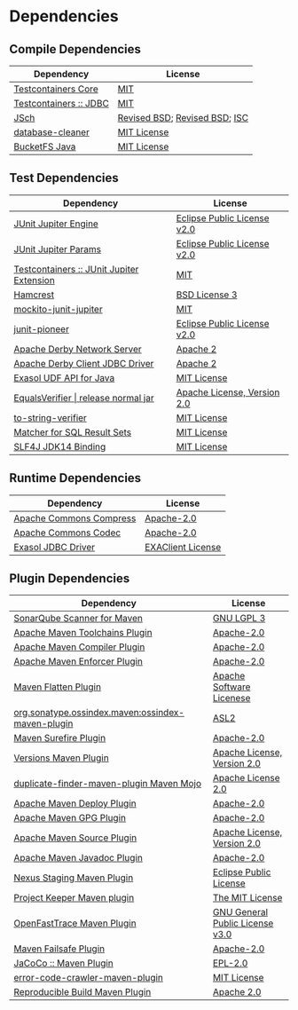 <!-- @formatter:off -->
# Dependencies

## Compile Dependencies

| Dependency                  | License                                      |
| --------------------------- | -------------------------------------------- |
| [Testcontainers Core][0]    | [MIT][1]                                     |
| [Testcontainers :: JDBC][0] | [MIT][1]                                     |
| [JSch][2]                   | [Revised BSD][3]; [Revised BSD][4]; [ISC][5] |
| [database-cleaner][6]       | [MIT License][7]                             |
| [BucketFS Java][8]          | [MIT License][9]                             |

## Test Dependencies

| Dependency                                     | License                           |
| ---------------------------------------------- | --------------------------------- |
| [JUnit Jupiter Engine][10]                     | [Eclipse Public License v2.0][11] |
| [JUnit Jupiter Params][10]                     | [Eclipse Public License v2.0][11] |
| [Testcontainers :: JUnit Jupiter Extension][0] | [MIT][1]                          |
| [Hamcrest][12]                                 | [BSD License 3][13]               |
| [mockito-junit-jupiter][14]                    | [MIT][15]                         |
| [junit-pioneer][16]                            | [Eclipse Public License v2.0][11] |
| [Apache Derby Network Server][17]              | [Apache 2][18]                    |
| [Apache Derby Client JDBC Driver][17]          | [Apache 2][18]                    |
| [Exasol UDF API for Java][19]                  | [MIT License][20]                 |
| [EqualsVerifier \| release normal jar][21]     | [Apache License, Version 2.0][22] |
| [to-string-verifier][23]                       | [MIT License][24]                 |
| [Matcher for SQL Result Sets][25]              | [MIT License][26]                 |
| [SLF4J JDK14 Binding][27]                      | [MIT License][24]                 |

## Runtime Dependencies

| Dependency                    | License                 |
| ----------------------------- | ----------------------- |
| [Apache Commons Compress][28] | [Apache-2.0][22]        |
| [Apache Commons Codec][29]    | [Apache-2.0][22]        |
| [Exasol JDBC Driver][30]      | [EXAClient License][31] |

## Plugin Dependencies

| Dependency                                              | License                               |
| ------------------------------------------------------- | ------------------------------------- |
| [SonarQube Scanner for Maven][32]                       | [GNU LGPL 3][33]                      |
| [Apache Maven Toolchains Plugin][34]                    | [Apache-2.0][22]                      |
| [Apache Maven Compiler Plugin][35]                      | [Apache-2.0][22]                      |
| [Apache Maven Enforcer Plugin][36]                      | [Apache-2.0][22]                      |
| [Maven Flatten Plugin][37]                              | [Apache Software Licenese][22]        |
| [org.sonatype.ossindex.maven:ossindex-maven-plugin][38] | [ASL2][18]                            |
| [Maven Surefire Plugin][39]                             | [Apache-2.0][22]                      |
| [Versions Maven Plugin][40]                             | [Apache License, Version 2.0][22]     |
| [duplicate-finder-maven-plugin Maven Mojo][41]          | [Apache License 2.0][42]              |
| [Apache Maven Deploy Plugin][43]                        | [Apache-2.0][22]                      |
| [Apache Maven GPG Plugin][44]                           | [Apache-2.0][22]                      |
| [Apache Maven Source Plugin][45]                        | [Apache License, Version 2.0][22]     |
| [Apache Maven Javadoc Plugin][46]                       | [Apache-2.0][22]                      |
| [Nexus Staging Maven Plugin][47]                        | [Eclipse Public License][48]          |
| [Project Keeper Maven plugin][49]                       | [The MIT License][50]                 |
| [OpenFastTrace Maven Plugin][51]                        | [GNU General Public License v3.0][52] |
| [Maven Failsafe Plugin][53]                             | [Apache-2.0][22]                      |
| [JaCoCo :: Maven Plugin][54]                            | [EPL-2.0][55]                         |
| [error-code-crawler-maven-plugin][56]                   | [MIT License][57]                     |
| [Reproducible Build Maven Plugin][58]                   | [Apache 2.0][18]                      |

[0]: https://java.testcontainers.org
[1]: http://opensource.org/licenses/MIT
[2]: https://github.com/mwiede/jsch
[3]: https://github.com/mwiede/jsch/blob/master/LICENSE.txt
[4]: https://github.com/mwiede/jsch/blob/master/LICENSE.JZlib.txt
[5]: https://github.com/mwiede/jsch/blob/master/LICENSE.jBCrypt.txt
[6]: https://github.com/exasol/database-cleaner/
[7]: https://github.com/exasol/database-cleaner/blob/main/LICENSE
[8]: https://github.com/exasol/bucketfs-java/
[9]: https://github.com/exasol/bucketfs-java/blob/main/LICENSE
[10]: https://junit.org/junit5/
[11]: https://www.eclipse.org/legal/epl-v20.html
[12]: http://hamcrest.org/JavaHamcrest/
[13]: http://opensource.org/licenses/BSD-3-Clause
[14]: https://github.com/mockito/mockito
[15]: https://opensource.org/licenses/MIT
[16]: https://junit-pioneer.org/
[17]: http://db.apache.org/derby/
[18]: http://www.apache.org/licenses/LICENSE-2.0.txt
[19]: https://github.com/exasol/udf-api-java/
[20]: https://github.com/exasol/udf-api-java/blob/main/LICENSE
[21]: https://www.jqno.nl/equalsverifier
[22]: https://www.apache.org/licenses/LICENSE-2.0.txt
[23]: https://github.com/jparams/to-string-verifier
[24]: http://www.opensource.org/licenses/mit-license.php
[25]: https://github.com/exasol/hamcrest-resultset-matcher/
[26]: https://github.com/exasol/hamcrest-resultset-matcher/blob/main/LICENSE
[27]: http://www.slf4j.org
[28]: https://commons.apache.org/proper/commons-compress/
[29]: https://commons.apache.org/proper/commons-codec/
[30]: http://www.exasol.com/
[31]: https://repo1.maven.org/maven2/com/exasol/exasol-jdbc/24.1.1/exasol-jdbc-24.1.1-license.txt
[32]: http://sonarsource.github.io/sonar-scanner-maven/
[33]: http://www.gnu.org/licenses/lgpl.txt
[34]: https://maven.apache.org/plugins/maven-toolchains-plugin/
[35]: https://maven.apache.org/plugins/maven-compiler-plugin/
[36]: https://maven.apache.org/enforcer/maven-enforcer-plugin/
[37]: https://www.mojohaus.org/flatten-maven-plugin/
[38]: https://sonatype.github.io/ossindex-maven/maven-plugin/
[39]: https://maven.apache.org/surefire/maven-surefire-plugin/
[40]: https://www.mojohaus.org/versions/versions-maven-plugin/
[41]: https://basepom.github.io/duplicate-finder-maven-plugin
[42]: http://www.apache.org/licenses/LICENSE-2.0.html
[43]: https://maven.apache.org/plugins/maven-deploy-plugin/
[44]: https://maven.apache.org/plugins/maven-gpg-plugin/
[45]: https://maven.apache.org/plugins/maven-source-plugin/
[46]: https://maven.apache.org/plugins/maven-javadoc-plugin/
[47]: http://www.sonatype.com/public-parent/nexus-maven-plugins/nexus-staging/nexus-staging-maven-plugin/
[48]: http://www.eclipse.org/legal/epl-v10.html
[49]: https://github.com/exasol/project-keeper/
[50]: https://github.com/exasol/project-keeper/blob/main/LICENSE
[51]: https://github.com/itsallcode/openfasttrace-maven-plugin
[52]: https://www.gnu.org/licenses/gpl-3.0.html
[53]: https://maven.apache.org/surefire/maven-failsafe-plugin/
[54]: https://www.jacoco.org/jacoco/trunk/doc/maven.html
[55]: https://www.eclipse.org/legal/epl-2.0/
[56]: https://github.com/exasol/error-code-crawler-maven-plugin/
[57]: https://github.com/exasol/error-code-crawler-maven-plugin/blob/main/LICENSE
[58]: http://zlika.github.io/reproducible-build-maven-plugin
